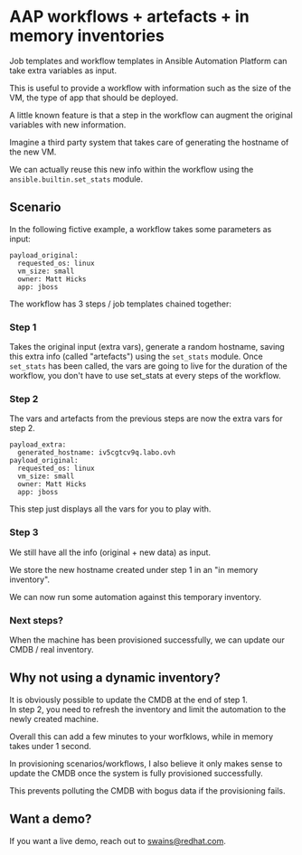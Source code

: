 # AAP workflows + artefacts + in memory inventories

Job templates and workflow templates in Ansible Automation Platform can take extra variables as input.

This is useful to provide a workflow with information such as the size of the VM, the type of app that should be deployed.

A little known feature is that a step in the workflow can augment the original variables with new information.

Imagine a third party system that takes care of generating the hostname of the new VM.

We can actually reuse this new info within the workflow using the `ansible.builtin.set_stats` module.

## Scenario

In the following fictive example, a workflow takes some parameters as input:

```
payload_original:
  requested_os: linux
  vm_size: small
  owner: Matt Hicks
  app: jboss
```

The workflow has 3 steps / job templates chained together:

### Step 1

Takes the original input (extra vars), generate a random hostname, saving this extra info (called "artefacts") using the `set_stats` module. Once `set_stats` has been called, the vars are going to live for the duration of the workflow, you don't have to use set_stats at every steps of the workflow.

### Step 2

The vars and artefacts from the previous steps are now the extra vars for step 2. 

```
payload_extra:
  generated_hostname: iv5cgtcv9q.labo.ovh
payload_original:
  requested_os: linux
  vm_size: small
  owner: Matt Hicks
  app: jboss
```

This step just displays all the vars for you to play with.

### Step 3

We still have all the info (original + new data) as input.

We store the new hostname created under step 1 in an "in memory inventory". 

We can now run some automation against this temporary inventory.

### Next steps?

When the machine has been provisioned successfully, we can update our CMDB / real inventory.

## Why not using a dynamic inventory?

It is obviously possible to update the CMDB at the end of step 1.  
In step 2, you need to refresh the inventory and limit the automation to the newly created machine.

Overall this can add a few minutes to your worfklows, while in memory takes under 1 second.

In provisioning scenarios/workflows, I also believe it only makes sense to update the CMDB once the system is fully provisioned successfully.

This prevents polluting the CMDB with bogus data if the provisioning fails.



## Want a demo?

If you want a live demo, reach out to swains@redhat.com.
